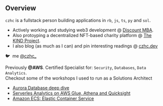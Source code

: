 ## Overview 

`czhc` is a fullstack person building applications in `rb`, `js`, `ts`, `py` and `sol`. 

* Actively working and studying web3 development @ [Discount MBA](https://github.com/czhc/bookmarks).
* Also protoyping a decentralized NFT-based charity platform @ [The KIND Project](https://github.com/czhc/thekindproject).
* I also blog (as much as I can) and pin interesting readings @ [czhc.dev](https://czhc.dev)

🐦 ‎ me [@czhc_](https://www.twitter.com/czhc_)

Previously **@AWS**. Certified Specialist for: `Security`, `Databases`, `Data Analytics`.\
Checkout some of the workshops I used to run as a Solutions Architect

* [Aurora Database deep dive](https://github.com/czhc/aurora-deep-dive)
* [Serverles Analytics on AWS Glue, Athena and Quicksight](https://github.com/czhc/serverless-datalake-on-aws)
* [Amazon ECS: Elastic Container Service](https://github.com/czhc/ecs-lab)

